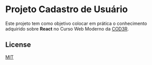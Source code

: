 # Projeto Cadastro de Usuário
Este projeto tem como objetivo colocar em prática o conhecimento adquirido sobre **React** no Curso Web Moderno da [COD3R](https://www.cod3r.com.br/).

## License
[MIT](https://choosealicense.com/licenses/mit/)